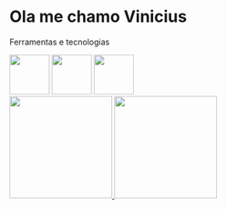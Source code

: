 
# Ola me chamo Vinicius

<!--
**viniciusxpg/viniciusxpg** is a ✨ _special_ ✨ repository because its `README.md` (this file) appears on your GitHub profile.

Here are some ideas to get you started:

- 🔭 I’m currently working on ...
- 🌱 I’m currently learning ...
- 👯 I’m looking to collaborate on ...
- 🤔 I’m looking for help with ...
- 💬 Ask me about ...
- 📫 How to reach me: ...
- 😄 Pronouns: ...
- ⚡ Fun fact: ...
-->
Ferramentas e tecnologias
<div>
<img width="70px" hegth="70px" src="https://cdn.jsdelivr.net/gh/devicons/devicon@latest/icons/html5/html5-original-wordmark.svg" />
<img width="70px" hegth="70px" src="https://cdn.jsdelivr.net/gh/devicons/devicon@latest/icons/css3/css3-original-wordmark.svg" />
<img width="70px" hegth="70px" src="https://cdn.jsdelivr.net/gh/devicons/devicon@latest/icons/php/php-original.svg" />
        </div>  
          

<div>
<a href="https://github.com/seu-usuário-aqui">
<img loading="lazy" height="180em" src="https://github-readme-stats.vercel.app/api/top-langs/?username=viniciusxpg&layout=compact&langs_count=7&theme=dracula"/>
<img loading="lazy" height="180em" src="https://github-readme-stats.vercel.app/api?username=viniciusxpg&show_icons=true&theme=dracula&include_all_commits=true&count_private=true"/>
</div>
